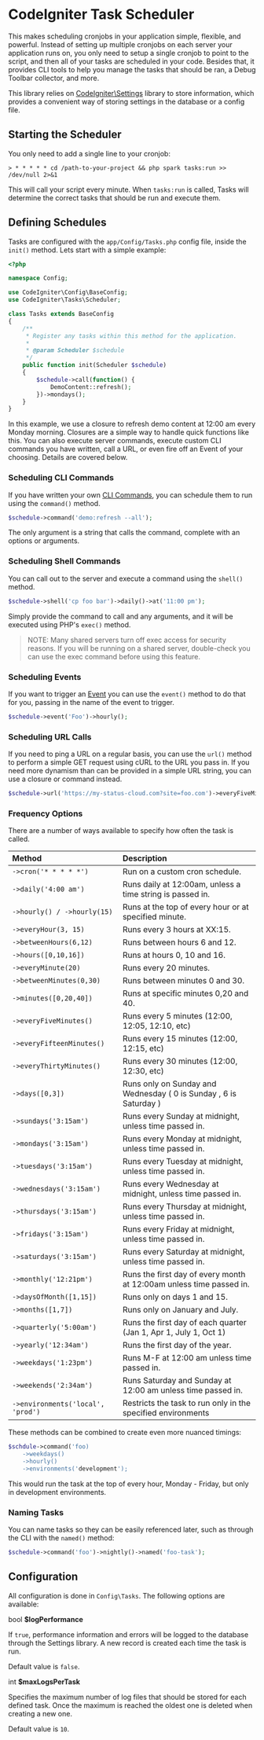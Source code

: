 # CodeIgniter Task Scheduler

This makes scheduling cronjobs in your application simple, flexible, and powerful. Instead of setting up 
multiple cronjobs on each server your application runs on, you only need to setup a single cronjob to 
point to the script, and then all of your tasks are scheduled in your code. Besides that, it provides 
CLI tools to help you manage the tasks that should be ran, a Debug Toolbar collector, and more. 

This library relies on [CodeIgniter\Settings](https://github.com/codeigniter4/settings) library to store 
information, which provides a convenient way of storing settings in the database or a config file.

## Starting the Scheduler

You only need to add a single line to your cronjob: 

    > * * * * * cd /path-to-your-project && php spark tasks:run >> /dev/null 2>&1
    
This will call your script every minute. When `tasks:run` is called, Tasks will determine the
correct tasks that should be run and execute them. 

## Defining Schedules

Tasks are configured with the `app/Config/Tasks.php` config file, inside the `init()` method.
Lets start with a simple example: 

```php
<?php 

namespace Config;

use CodeIgniter\Config\BaseConfig;
use CodeIgniter\Tasks\Scheduler;

class Tasks extends BaseConfig
{
    /**
     * Register any tasks within this method for the application.
     *
     * @param Scheduler $schedule
     */
    public function init(Scheduler $schedule)
    {
        $schedule->call(function() { 
            DemoContent::refresh();
        })->mondays();
    }
}
```

In this example, we use a closure to refresh demo content at 12:00 am every Monday morning. Closures are 
a simple way to handle quick functions like this. You can also execute server commands, execute custom
CLI commands you have written, call a URL, or even fire off an Event of your choosing. Details are covered 
below.

### Scheduling CLI Commands

If you have written your own [CLI Commands](https://codeigniter.com/user_guide/cli/cli_commands.html), you 
can schedule them to run using the `command()` method.

```php
$schedule->command('demo:refresh --all');
```  

The only argument is a string that calls the command, complete with an options or arguments. 

### Scheduling Shell Commands

You can call out to the server and execute a command using the `shell()` method.

```php
$schedule->shell('cp foo bar')->daily()->at('11:00 pm');
``` 

Simply provide the command to call and any arguments, and it will be executed using PHP's `exec()` method. 

> NOTE: Many shared servers turn off exec access for security reasons. If you will be running
> on a shared server, double-check you can use the exec command before using this feature.

### Scheduling Events

If you want to trigger an [Event](https://codeigniter.com/user_guide/extending/events.html) you can 
use the `event()` method to do that for you, passing in the name of the event to trigger.

```php
$schedule->event('Foo')->hourly();
```

### Scheduling URL Calls

If you need to ping a URL on a regular basis, you can use the `url()` method to perform a simple
GET request using cURL to the URL you pass in. If you need more dynamism than can be provided in 
a simple URL string, you can use a closure or command instead.

```php
$schedule->url('https://my-status-cloud.com?site=foo.com')->everyFiveMinutes();
```

### Frequency Options

There are a number of ways available to specify how often the task is called.


| Method                            | Description                                                           |
|:----------------------------------|:----------------------------------------------------------------------|
| `->cron('* * * * *')`             | Run on a custom cron schedule.                                        |
| `->daily('4:00 am')`              | Runs daily at 12:00am, unless a time string is passed in.             |    
| `->hourly() / ->hourly(15)`       | Runs at the top of every hour or at specified minute.                 |
| `->everyHour(3, 15)`              | Runs every 3 hours at XX:15.                                          |
| `->betweenHours(6,12)`            | Runs between hours 6 and 12.                                          |
| `->hours([0,10,16])`              | Runs at hours 0, 10 and 16.                                           |
| `->everyMinute(20)`               | Runs every 20 minutes.                                                |
| `->betweenMinutes(0,30)`          | Runs between minutes 0 and 30.                                        |
| `->minutes([0,20,40])`            | Runs at specific minutes 0,20 and 40.                                 |
| `->everyFiveMinutes()`            | Runs every 5 minutes (12:00, 12:05, 12:10, etc)                       |
| `->everyFifteenMinutes()`         | Runs every 15 minutes (12:00, 12:15, etc)                             |
| `->everyThirtyMinutes()`          | Runs every 30 minutes (12:00, 12:30, etc)                             |
| `->days([0,3])`                   | Runs only on Sunday and Wednesday  ( 0 is Sunday , 6 is Saturday )    |
| `->sundays('3:15am')`             | Runs every Sunday at midnight, unless time passed in.                 |
| `->mondays('3:15am')`             | Runs every Monday at midnight, unless time passed in.                 |
| `->tuesdays('3:15am')`            | Runs every Tuesday at midnight, unless time passed in.                |
| `->wednesdays('3:15am')`          | Runs every Wednesday at midnight, unless time passed in.              |
| `->thursdays('3:15am')`           | Runs every Thursday at midnight, unless time passed in.               |
| `->fridays('3:15am')`             | Runs every Friday at midnight, unless time passed in.                 |
| `->saturdays('3:15am')`           | Runs every Saturday at midnight, unless time passed in.               |
| `->monthly('12:21pm')`            | Runs the first day of every month at 12:00am unless time passed in.   |
| `->daysOfMonth([1,15])`           | Runs only on days 1 and 15.                                           |
| `->months([1,7])`                 | Runs only on January and July.                                        |
| `->quarterly('5:00am')`           | Runs the first day of each quarter (Jan 1, Apr 1, July 1, Oct 1)      |
| `->yearly('12:34am')`             | Runs the first day of the year.                                       |
| `->weekdays('1:23pm')`            | Runs M-F at 12:00 am unless time passed in.                           |
| `->weekends('2:34am')`            | Runs Saturday and Sunday at 12:00 am unless time passed in.           |
| `->environments('local', 'prod')` | Restricts the task to run only in the specified environments          |


These methods can be combined to create even more nuanced timings: 

```php
$schdule->command('foo)
    ->weekdays()
    ->hourly()
    ->environments('development');
```

This would run the task at the top of every hour, Monday - Friday, but only in development environments.

### Naming Tasks

You can name tasks so they can be easily referenced later, such as through the CLI with the `named()` method:

```php
$schedule->command('foo')->nightly()->named('foo-task');
```


## Configuration

All configuration is done in `Config\Tasks`. The following options are available:

bool **$logPerformance** 

If `true`, performance information and errors will be logged to the database through the Settings library. 
A new record is created each time the task is run. 

Default value is `false`.

int **$maxLogsPerTask**

Specifies the maximum number of log files that should be stored for each defined task. Once the maximum is reached
the oldest one is deleted when creating a new one. 

Default value is `10`.
